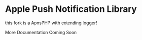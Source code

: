 Apple Push Notification Library
=======

this fork is a ApnsPHP with extending logger!

More Documentation Coming Soon